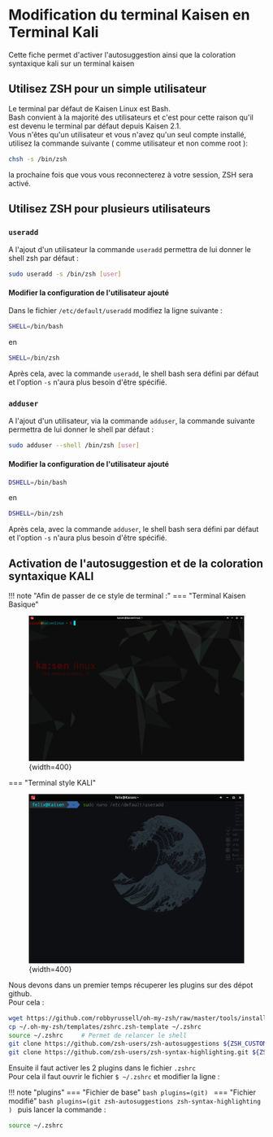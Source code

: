 # Modification du terminal Kaisen en Terminal Kali

Cette fiche permet d'activer l'autosuggestion ainsi que la coloration syntaxique kali sur un terminal kaisen  

## Utilisez ZSH pour un simple utilisateur

Le terminal par défaut de Kaisen Linux est Bash.  
Bash convient à la majorité des utilisateurs et c'est pour cette raison qu'il est devenu le terminal par défaut depuis Kaisen 2.1.  
Vous n'êtes qu'un utilisateur et vous n'avez qu'un seul compte installé, utilisez la commande suivante ( comme utilisateur et non comme root ):  

```bash
chsh -s /bin/zsh
```
la prochaine fois que vous vous reconnecterez à votre session, ZSH sera activé.  

## Utilisez ZSH pour plusieurs utilisateurs

### `useradd`

A l'ajout d'un utilisateur la commande `useradd` permettra de lui donner le shell zsh par défaut :  

```bash
sudo useradd -s /bin/zsh [user]
```

#### Modifier la configuration de l'utilisateur ajouté

Dans le fichier `/etc/default/useradd` modifiez la ligne suivante :  

```bash
SHELL=/bin/bash
```
en
```bash
SHELL=/bin/zsh
```
Après cela, avec la commande `useradd`, le shell bash sera défini par défaut et l'option `-s` n'aura plus besoin d'être spécifié.  

### `adduser`

A l'ajout d'un utilisateur, via la commande `adduser`, la commande suivante permettra de lui donner le shell par défaut :  

```bash
sudo adduser --shell /bin/zsh [user]
```

#### Modifier la configuration de l'utilisateur ajouté
```bash
DSHELL=/bin/bash
```
en
```bash
DSHELL=/bin/zsh
```
Après cela, avec la commande `adduser`, le shell bash sera défini par défaut et l'option `-s` n'aura plus besoin d'être spécifié.  

## Activation de l'autosuggestion et de la coloration syntaxique KALI

!!! note "Afin de passer de ce style de terminal :"
    === "Terminal Kaisen Basique"
        <figure markdown=1>
        ![Kaisen](./img/terminal_kaisen.png){width=400}
        </figure>
    === "Terminal style KALI"
        <figure markdown=1>
        ![Kali](./img/terminal_kali.png){width=400}
        </figure>

Nous devons dans un premier temps récuperer les plugins sur des dépot github.  
Pour cela :  

```bash
wget https://github.com/robbyrussell/oh-my-zsh/raw/master/tools/install.sh -O - | zsh
cp ~/.oh-my-zsh/templates/zshrc.zsh-template ~/.zshrc
source ~/.zshrc     # Permet de relancer le shell
git clone https://github.com/zsh-users/zsh-autosuggestions ${ZSH_CUSTOM:-~/.oh-my-zsh/custom}/plugins/zsh-autosuggestions
git clone https://github.com/zsh-users/zsh-syntax-highlighting.git ${ZSH_CUSTOM:-~/.oh-my-zsh/custom}/plugins/zsh-syntax-highlighting
```
Ensuite il faut activer les 2 plugins dans le fichier `.zshrc`  
Pour cela il faut ouvrir le fichier `$ ~/.zshrc` et modifier la ligne :  

!!! note "plugins"
    === "Fichier de base"
    ```bash
    plugins=(git)
    ```
    === "Fichier modifié"
    ```bash
    plugins=(git
    zsh-autosuggestions
    zsh-syntax-highlighting
    )
    ```
puis lancer la commande :  
```bash
source ~/.zshrc
```